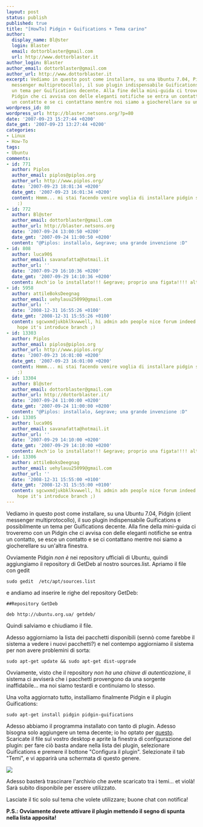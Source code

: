 ```yaml
---
layout: post
status: publish
published: true
title: "[HowTo] Pidgin + Guifications + Tema carino"
author:
  display_name: Bl@ster
  login: Blaster
  email: dottorblaster@gmail.com
  url: http://www.dottorblaster.it
author_login: Blaster
author_email: dottorblaster@gmail.com
author_url: http://www.dottorblaster.it
excerpt: Vediamo in questo post come installare, su una Ubuntu 7.04, Pidgin (client
  messenger multiprotocollo), il suo plugin indispensabile Guifications e possibilmente
  un tema per Guifications decente. Alla fine della mini-guida ci troveremo con un
  Pidgin che ci avvisa con delle eleganti notifiche se entra un contatto, se esce
  un contatto e se ci contattano mentre noi siamo a giocherellare su un'altra finestra.
wordpress_id: 80
wordpress_url: http://blaster.netsons.org/?p=80
date: '2007-09-23 15:27:44 +0200'
date_gmt: '2007-09-23 13:27:44 +0200'
categories:
- Linux
- How-To
tags:
- Ubuntu
comments:
- id: 771
  author: Piplos
  author_email: piplos@piplos.org
  author_url: http://www.piplos.org/
  date: '2007-09-23 18:01:34 +0200'
  date_gmt: '2007-09-23 16:01:34 +0200'
  content: Hmmm... mi stai facendo venire voglia di installare pidgin sulla mia box!
    :)
- id: 772
  author: Bl@ster
  author_email: dottorblaster@gmail.com
  author_url: http://blaster.netsons.org
  date: '2007-09-24 13:00:50 +0200'
  date_gmt: '2007-09-24 11:00:50 +0200'
  content: "@Piplos: installalo, &egrave; una grande invenzione :D"
- id: 808
  author: luca90$
  author_email: savanafatta@hotmail.it
  author_url: ''
  date: '2007-09-29 16:10:36 +0200'
  date_gmt: '2007-09-29 14:10:36 +0200'
  content: Anch'io lo installato!!! &egrave; proprio una figata!!!! altro che winzozz
- id: 5958
  author: attileBoksDeegnag
  author_email: uehylauu25099@gmail.com
  author_url: ''
  date: '2008-12-31 16:55:26 +0100'
  date_gmt: '2008-12-31 15:55:26 +0100'
  content: sgcwxmdjukbklkvwwell, hi admin adn people nice forum indeed. how's life?
    hope it's introduce branch ;)
- id: 13303
  author: Piplos
  author_email: piplos@piplos.org
  author_url: http://www.piplos.org/
  date: '2007-09-23 16:01:00 +0200'
  date_gmt: '2007-09-23 16:01:00 +0200'
  content: Hmmm... mi stai facendo venire voglia di installare pidgin sulla mia box!
    :)
- id: 13304
  author: Bl@ster
  author_email: dottorblaster@gmail.com
  author_url: http://dottorblaster.it/
  date: '2007-09-24 11:00:00 +0200'
  date_gmt: '2007-09-24 11:00:00 +0200'
  content: "@Piplos: installalo, &egrave; una grande invenzione :D"
- id: 13305
  author: luca90$
  author_email: savanafatta@hotmail.it
  author_url: ''
  date: '2007-09-29 14:10:00 +0200'
  date_gmt: '2007-09-29 14:10:00 +0200'
  content: Anch'io lo installato!!! &egrave; proprio una figata!!!! altro che winzozz
- id: 13306
  author: attileBoksDeegnag
  author_email: uehylauu25099@gmail.com
  author_url: ''
  date: '2008-12-31 15:55:00 +0100'
  date_gmt: '2008-12-31 15:55:00 +0100'
  content: sgcwxmdjukbklkvwwell, hi admin adn people nice forum indeed. how's life?
    hope it's introduce branch ;)
---
```

<p>Vediamo in questo post come installare, su una Ubuntu 7.04, Pidgin (client messenger multiprotocollo), il suo plugin indispensabile Guifications e possibilmente un tema per Guifications decente. Alla fine della mini-guida ci troveremo con un Pidgin che ci avvisa con delle eleganti notifiche se entra un contatto, se esce un contatto e se ci contattano mentre noi siamo a giocherellare su un'altra finestra.<a id="more"></a><a id="more-80"></a></p>
<p>Ovviamente Pidgin <em>non è</em> nei repository ufficiali di Ubuntu, quindi aggiungiamo il repository di GetDeb al nostro sources.list. Apriamo il file con gedit</p>
<p><code>sudo gedit  /etc/apt/sources.list</code></p>
<p>e andiamo ad inserire le righe del repository GetDeb:</p>
<p><code>##Repository GetDeb<br />
deb http://ubuntu.org.ua/ getdeb/</code></p>
<p>Quindi salviamo e chiudiamo il file.</p>
<p>Adesso aggiorniamo la lista dei pacchetti disponibili (sennò come farebbe il sistema a vedere i nuovi pacchetti?) e nel contempo aggiorniamo il sistema per non avere problemini di sorta:</p>
<p><code>sudo apt-get update &amp;&amp; sudo apt-get dist-upgrade</code></p>
<p>Ovviamente, visto che il repository <em>non ha una chiave di autenticazione</em>, il sistema ci avviserà che i pacchetti provengono da una sorgente inaffidabile... ma noi siamo testardi e continuiamo lo stesso.</p>
<p>Una volta aggiornato tutto, installiamo finalmente Pidgin e il plugin Guifications:</p>
<p><code>sudo apt-get install pidgin pidgin-guifications</code></p>
<p>Adesso abbiamo il programma installato con tanto di plugin. Adesso bisogna solo aggiungere un tema decente; io ho optato per <a href="http://gnome-look.org/content/show.php/Green+Toast+Guifications+Theme?content=41614">questo</a>. Scaricate il file sul vostro desktop e aprite la finestra di configurazione del plugin: per fare ciò basta andare nella lista dei plugin, selezionare Guifications e premere il bottone "Configura il plugin". Selezionate il tab "Temi", e vi apparirà una schermata di questo genere.</p>
<p><img src="http://img29.picoodle.com/img/img29/9/9/23/f_SchermataGum_45b81f2.png" align="absmiddle" /></p>
<p>Adesso basterà trascinare l'archivio che avete scaricato tra i temi... et violà! Sarà subito disponibile per essere utilizzato.</p>
<p>Lasciate il tic solo sul tema che volete utilizzare; buone chat con notifica!</p>
<p><strong>P.S.: Ovviamente dovete attivare il plugin mettendo il segno di spunta nella lista apposita! </strong></p>
